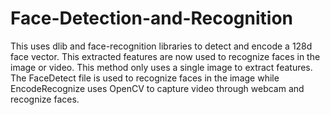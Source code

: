 # Face-Detection-and-Recognition
This uses dlib and face-recognition libraries to detect and encode a 128d face vector. This extracted features are now used to recognize faces in the image or video. This method only uses a single image to extract features.
The FaceDetect file is used to recognize faces in the image while EncodeRecognize uses OpenCV to capture video through webcam and recognize faces.
 
